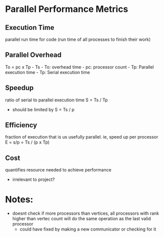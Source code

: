
# Parallel Performance Metrics

## Execution Time
parallel run time for code (run time of all processes to finish their work)

## Parallel Overhead
To = pc x Tp - Ts
	- To: overhead time
	- pc: processor count
	- Tp: Parallel execution time
	- Tp: Serial execution time

## Speedup
ratio of serial to parallel execution time
S = Ts / Tp

- should be limited by S =  Ts / p 

## Efficiency
fraction of execution that is us usefully parallel. ie, speed up per processor
E = s/p = Ts / (p x Tp)

## Cost
quantifies resource needed to achieve performance
- irrelevant to project?


# Notes:
- doesnt check if more processors than vertices, all processors with rank higher than vertec count will do the same operation as the last valid processor
	- could have fixed by making a new communicator or checking for it
